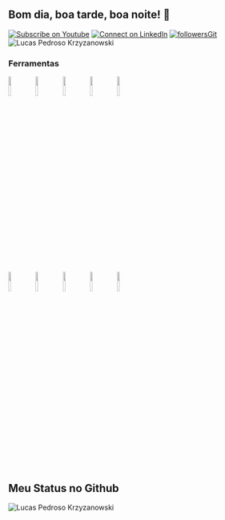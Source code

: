 ## Bom dia, boa tarde, boa noite! 👋

[![Subscribe on Youtube](https://img.shields.io/badge/--youtube?label=Youtube&logo=Youtube&style=social)](https://www.youtube.com/channel/UC6ereSIzJmpzzcDB3TNfyRw/) [![Connect on LinkedIn](https://img.shields.io/badge/--linkedin?label=LinkedIn&logo=LinkedIn&style=social)](https://www.linkedin.com/in/lucas-krzyzanowski-44928b161/) [![followersGit](https://img.shields.io/github/followers/LucasKrzy?style=social)](https://github.com/LucasKrzy) <img src="https://komarev.com/ghpvc/?username=LucasKrzy&label=Profile%20views&color=0e75b6&style=social" alt="Lucas Pedroso Krzyzanowski" />

### Ferramentas

<code><img width="10%" src="https://www.vectorlogo.zone/logos/visualstudio_code/visualstudio_code-ar21.svg"></code> <code><img width="10%" src="https://www.vectorlogo.zone/logos/eclipse/eclipse-ar21.svg"></code> <code><img width="10%" src="https://www.vectorlogo.zone/logos/atom_io/atom_io-ar21.svg"></code> <code><img width="10%" src="https://www.vectorlogo.zone/logos/git-scm/git-scm-ar21.svg"></code> <code><img width="10%" src="https://www.vectorlogo.zone/logos/github/github-ar21.svg"></code> </code> 
<br/>
<code><img width="10%" src="https://www.vectorlogo.zone/logos/java/java-ar21.svg"></code> <code><img width="10%" src="https://www.vectorlogo.zone/logos/javascript/javascript-ar21.svg"></code> <code><img width="10%" src="https://www.vectorlogo.zone/logos/getbootstrap/getbootstrap-ar21.svg"></code> <code><img width="10%" src="https://www.vectorlogo.zone/logos/w3_html5/w3_html5-ar21.svg"></code> <code><img width="10%" src="https://www.vectorlogo.zone/logos/mysql/mysql-ar21.svg"></code>
## Meu Status no Github

<img align="center" src="https://github-readme-stats.vercel.app/api?username=LucasKrzy&show_icons=true&locale=en" alt="Lucas Pedroso Krzyzanowski" />

<!--
**LucasKrzy/LucasKrzy** is a ✨ _special_ ✨ repository because its `README.md` (this file) appears on your GitHub profile.

Here are some ideas to get you started:

- 🔭 I’m currently working on ...
- 🌱 I’m currently learning ...
- 👯 I’m looking to collaborate on ...
- 🤔 I’m looking for help with ...
- 💬 Ask me about ...
- 📫 How to reach me: ...
- 😄 Pronouns: ...
- ⚡ Fun fact: ...
-->

